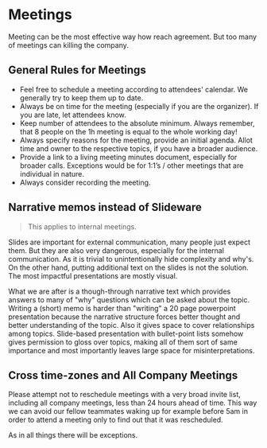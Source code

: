 # Meetings

Meeting can be the most effective way how reach agreement. But too many of meetings can killing the company.

## General Rules for Meetings

- Feel free to schedule a meeting according to attendees' calendar. We generally try to keep them up to date.
- Always be on time for the meeting (especially if you are the organizer). If you are late, let attendees know.
- Keep number of attendees to the absolute minimum. Always remember, that 8 people on the 1h meeting is equal to the whole working day!
- Always specify reasons for the meeting, provide an initial agenda. Allot time and owner to the respective topics, if you have a broader audience.
- Provide a link to a living meeting minutes document, especially for broader calls. Exceptions would be for 1:1’s / other meetings that are individual in nature.
- Always consider recording the meeting.

## Narrative memos instead of Slideware

> This applies to internal meetings.

Slides are important for external communication, many people just expect them. But they are also very dangerous, especially for the internal communication. As it is trivial to unintentionally hide complexity and why's. On the other hand, putting additional text on the slides is not the solution. The most impactful presentations are mostly visual.

What we are after is a though-through narrative text which provides answers to many of "why" questions which can be asked about the topic. Writing a (short) memo is harder than "writing" a 20 page powerpoint presentation because the narrative structure forces better thought and better understanding of the topic. Also it gives space to cover relationships among topics. Slide-based presentation with bullet-point lists somehow gives permission to gloss over topics, making all of them sort of same importance and most importantly leaves large space for misinterpretations.

## Cross time-zones and All Company Meetings

Please attempt not to reschedule meetings with a very broad invite list, including all company meetings, less than 24 hours ahead of time. This way we can avoid our fellow teammates waking up for example before 5am in order to attend a meeting only to find out that it was rescheduled.

As in all things there will be exceptions.
